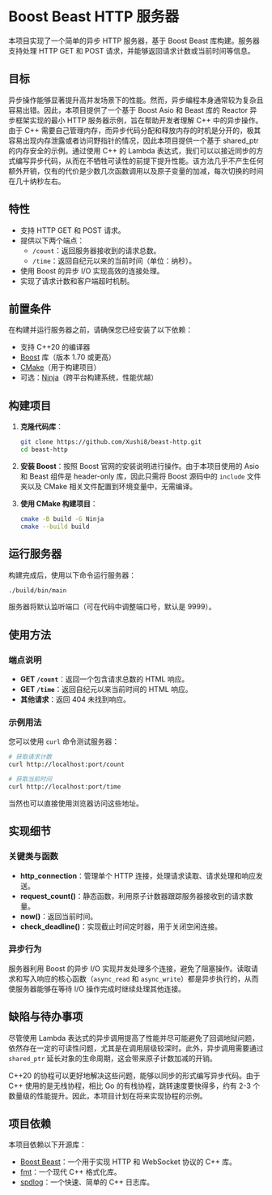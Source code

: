 
# Boost Beast HTTP 服务器

本项目实现了一个简单的异步 HTTP 服务器，基于 Boost Beast 库构建。服务器支持处理 HTTP GET 和 POST 请求，并能够返回请求计数或当前时间等信息。

## 目标

异步操作能够显著提升高并发场景下的性能。然而，异步编程本身通常较为复杂且容易出错。因此，本项目提供了一个基于 Boost Asio 和 Beast 库的 Reactor 异步框架实现的最小 HTTP 服务器示例，旨在帮助开发者理解 C++ 中的异步操作。由于 C++ 需要自己管理内存，而异步代码分配和释放内存的时机是分开的，极其容易出现内存泄露或者访问野指针的情况，因此本项目提供一个基于 shared_ptr 的内存安全的示例。通过使用 C++ 的 Lambda 表达式，我们可以以接近同步的方式编写异步代码，从而在不牺牲可读性的前提下提升性能。该方法几乎不产生任何额外开销，仅有的代价是少数几次函数调用以及原子变量的加减，每次切换的时间在几十纳秒左右。

## 特性

- 支持 HTTP GET 和 POST 请求。
- 提供以下两个端点：
  - `/count`：返回服务器接收到的请求总数。
  - `/time`：返回自纪元以来的当前时间（单位：纳秒）。
- 使用 Boost 的异步 I/O 实现高效的连接处理。
- 实现了请求计数和客户端超时机制。

## 前置条件

在构建并运行服务器之前，请确保您已经安装了以下依赖：

- 支持 C++20 的编译器
- [Boost](https://www.boost.org/) 库（版本 1.70 或更高）
- [CMake](https://cmake.org/)（用于构建项目）
- 可选：[Ninja](https://ninja-build.org/)（跨平台构建系统，性能优越）

## 构建项目

1. **克隆代码库**：

   ```bash
   git clone https://github.com/Xushi8/beast-http.git
   cd beast-http
   ```

2. **安装 Boost**：按照 Boost 官网的安装说明进行操作。由于本项目使用的 Asio 和 Beast 组件是 header-only 库，因此只需将 Boost 源码中的 `include` 文件夹以及 CMake 相关文件配置到环境变量中，无需编译。

3. **使用 CMake 构建项目**：

   ```bash
   cmake -B build -G Ninja
   cmake --build build
   ```

## 运行服务器

构建完成后，使用以下命令运行服务器：

```bash
./build/bin/main
```

服务器将默认监听端口（可在代码中调整端口号，默认是 9999）。

## 使用方法

### 端点说明

- **GET `/count`**：返回一个包含请求总数的 HTML 响应。
- **GET `/time`**：返回自纪元以来当前时间的 HTML 响应。
- **其他请求**：返回 404 未找到响应。

### 示例用法

您可以使用 `curl` 命令测试服务器：

```bash
# 获取请求计数
curl http://localhost:port/count

# 获取当前时间
curl http://localhost:port/time
```

当然也可以直接使用浏览器访问这些地址。

## 实现细节

### 关键类与函数

- **http_connection**：管理单个 HTTP 连接，处理请求读取、请求处理和响应发送。
- **request_count()**：静态函数，利用原子计数器跟踪服务器接收到的请求数量。
- **now()**：返回当前时间。
- **check_deadline()**：实现截止时间定时器，用于关闭空闲连接。

### 异步行为

服务器利用 Boost 的异步 I/O 实现并发处理多个连接，避免了阻塞操作。读取请求和写入响应的核心函数（`async_read` 和 `async_write`）都是异步执行的，从而使服务器能够在等待 I/O 操作完成时继续处理其他连接。

## 缺陷与待办事项

尽管使用 Lambda 表达式的异步调用提高了性能并尽可能避免了回调地狱问题，依然存在一定的可读性问题，尤其是在调用层级较深时。此外，异步调用需要通过 `shared_ptr` 延长对象的生命周期，这会带来原子计数加减的开销。

C++20 的协程可以更好地解决这些问题，能够以同步的形式编写异步代码。由于 C++ 使用的是无栈协程，相比 Go 的有栈协程，跳转速度要快得多，约有 2-3 个数量级的性能提升。因此，本项目计划在将来实现协程的示例。

## 项目依赖

本项目依赖以下开源库：

- [Boost Beast](https://www.boost.org/doc/libs/release/libs/beast/doc/html/index.html)：一个用于实现 HTTP 和 WebSocket 协议的 C++ 库。
- [fmt](https://fmt.dev/latest/index.html)：一个现代 C++ 格式化库。
- [spdlog](https://github.com/gabime/spdlog)：一个快速、简单的 C++ 日志库。